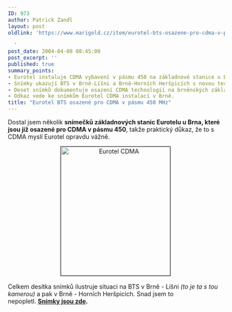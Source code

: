 ```yaml
---
ID: 973
author: Patrick Zandl
layout: post
oldlink: 'https://www.marigold.cz/item/eurotel-bts-osazene-pro-cdma-v-pasmu-450-mhz

  '
post_date: 2004-04-08 08:45:00
post_excerpt: ''
published: true
summary_points:
- Eurotel instaluje CDMA vybavení v pásmu 450 na základnové stanice u Brna.
- Snímky ukazují BTS v Brně-Líšni a Brně-Horních Heršpicích s novou technologií.
- Deset snímků dokumentuje osazení CDMA technologií na brněnských základnových stanicích.
- Odkaz vede ke snímkům Eurotel CDMA instalací v Brně.
title: "Eurotel BTS osazené pro CDMA v pásmu 450 MHz"
---
```


<p>
Dostal jsem několik <STRONG>snímečků základnových stanic Eurotelu u Brna, které jsou již osazené pro CDMA v pásmu 450</STRONG>, takže praktický důkaz, že to s CDMA myslí Eurotel opravdu vážně.</p>

<P align=center><IMG height=300 alt="Eurotel CDMA" src="/wp-content/uploads/eurotelcdma2.jpg" width=254 border=1>&#160;</p>

<p>
Celkem desítka snímků ilustruje situaci na BTS v Brně&#160;- Líšni <EM>(to je ta s tou kamerou) </EM>a pak&#160;v Brně - Horních Heršpicích. Snad jsem to nepopletl.&#160;<A href="http://tangero.me.cz/eurotelcdma/" target=_blank><STRONG>Snímky jsou zde</STRONG></A><STRONG>.</STRONG>&#160;</p>